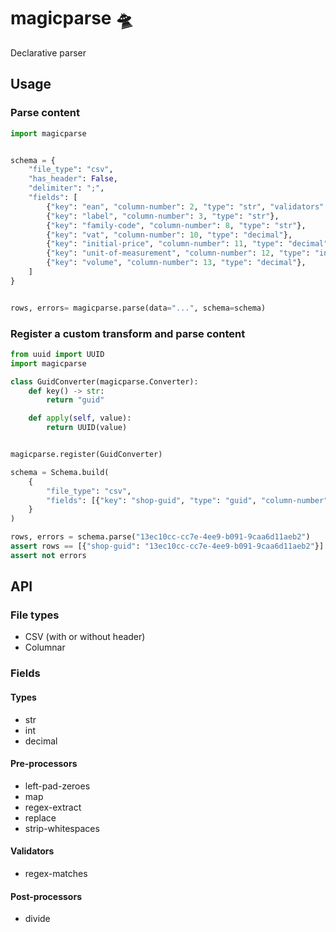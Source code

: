 # magicparse 🛸

Declarative parser

## Usage

### Parse content

```python
import magicparse


schema = {
    "file_type": "csv",
    "has_header": False,
    "delimiter": ";",
    "fields": [
        {"key": "ean", "column-number": 2, "type": "str", "validators": [{"name": "regex-matches", "parameters": {"pattern": "^\\d{13}$"}}]},
        {"key": "label", "column-number": 3, "type": "str"},
        {"key": "family-code", "column-number": 8, "type": "str"},
        {"key": "vat", "column-number": 10, "type": "decimal"},
        {"key": "initial-price", "column-number": 11, "type": "decimal", "post-processors": {"name": "divide", "parameters": {"denominator": 100}}},
        {"key": "unit-of-measurement", "column-number": 12, "type": "int", "pre-processors": [{"name": "map", "parameters": {"values": {"K": 0, "A": 1, "L": 2}}}]},
        {"key": "volume", "column-number": 13, "type": "decimal"},
    ]
}


rows, errors= magicparse.parse(data="...", schema=schema)
```


### Register a custom transform and parse content

```python
from uuid import UUID
import magicparse

class GuidConverter(magicparse.Converter):
    def key() -> str:
        return "guid"

    def apply(self, value):
        return UUID(value)


magicparse.register(GuidConverter)

schema = Schema.build(
    {
        "file_type": "csv",
        "fields": [{"key": "shop-guid", "type": "guid", "column-number": 1}],
    }
)

rows, errors = schema.parse("13ec10cc-cc7e-4ee9-b091-9caa6d11aeb2")
assert rows == [{"shop-guid": "13ec10cc-cc7e-4ee9-b091-9caa6d11aeb2"}]
assert not errors
```

## API

### File types

- CSV (with or without header)
- Columnar

### Fields

#### Types

- str
- int
- decimal

#### Pre-processors

- left-pad-zeroes
- map
- regex-extract
- replace
- strip-whitespaces

#### Validators

- regex-matches

#### Post-processors

- divide

